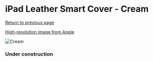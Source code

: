 # iPad Leather Smart Cover - Cream

[Return to previous page](/ipad_2)

[High-resolution image from Apple](https://store.storeimages.cdn-apple.com/8756/as-images.apple.com/is/MC952?wid=4500&hei=4500&fmt=png)

<div style="width: 384px"><img src="/everysource/MC952.png" alt="Cream"></div>

### Under construction
